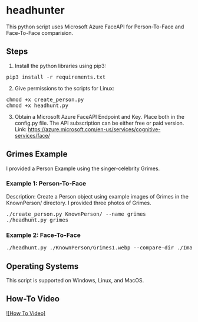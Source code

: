 # headhunter
This python script uses Microsoft Azure FaceAPI for Person-To-Face and Face-To-Face comparision. 

## Steps
1. Install the python libraries using pip3:
<pre>
pip3 install -r requirements.txt
</pre>

2. Give permissions to the scripts for Linux:
<pre>
chmod +x create_person.py
chmod +x headhunt.py
</pre>

3. Obtain a Microsoft Azure FaceAPI Endpoint and Key. Place both in the config.py file. The API subscription can be either free or paid version. 
Link: https://azure.microsoft.com/en-us/services/cognitive-services/face/

## Grimes Example
I provided a Person Example using the singer-celebrity Grimes. 
### Example 1: Person-To-Face
Description: Create a Person object using example images of Grimes in the KnownPerson/ directory. I provided three photos of Grimes. 
<pre>
./create_person.py KnownPerson/ --name grimes
./headhunt.py grimes 
</pre>

### Example 2: Face-To-Face
<pre>
./headhunt.py ./KnownPerson/Grimes1.webp --compare-dir ./Images
</pre>

## Operating Systems
This script is supported on Windows, Linux, and MacOS.

## How-To Video
[![How To Video]](youtube_url)
